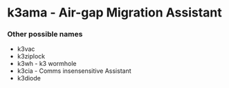 # k3ama - Air-gap Migration Assistant



### Other possible names
* k3vac
* k3ziplock
* k3wh - k3 wormhole
* k3cia - Comms insensensitive Assistant
* k3diode
